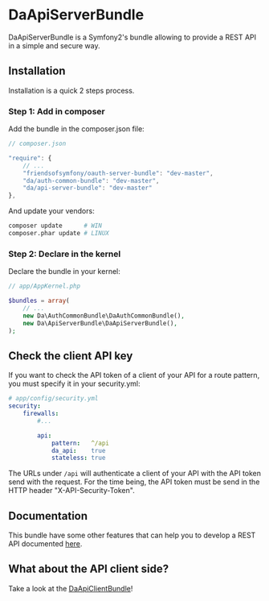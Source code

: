 DaApiServerBundle
=================

DaApiServerBundle is a Symfony2's bundle allowing to provide a REST API in a simple and secure way.

Installation
------------

Installation is a quick 2 steps process.

### Step 1: Add in composer

Add the bundle in the composer.json file:

``` js
// composer.json

"require": {
    // ...
    "friendsofsymfony/oauth-server-bundle": "dev-master",
    "da/auth-common-bundle": "dev-master",
    "da/api-server-bundle": "dev-master"
},
```

And update your vendors:

``` bash
composer update      # WIN
composer.phar update # LINUX
```

### Step 2: Declare in the kernel

Declare the bundle in your kernel:

``` php
// app/AppKernel.php

$bundles = array(
    // ...
    new Da\AuthCommonBundle\DaAuthCommonBundle(),
    new Da\ApiServerBundle\DaApiServerBundle(),
);
```

Check the client API key
------------------------

If you want to check the API token of a client of your API for a route pattern, you must specify it in your security.yml:

``` yaml
# app/config/security.yml
security:
    firewalls:
    	#...

        api:
            pattern:   ^/api
            da_api:    true
            stateless: true
```

The URLs under `/api` will authenticate a client of your API with the API token send with the request.
For the time being, the API token must be send in the HTTP header "X-API-Security-Token".

Documentation
-------------

This bundle have some other features that can help you to develop a REST API documented [here](https://github.com/Gnuckorg/DaApiServerBundle/blob/master/Resources/doc/index.md).

What about the API client side?
-------------------------------

Take a look at the [DaApiClientBundle](https://github.com/Gnuckorg/DaApiClientBundle)!